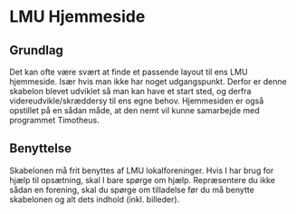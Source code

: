 <h1>LMU Hjemmeside</h1>
<h2>Grundlag</h2>
Det kan ofte være svært at finde et passende layout til ens LMU hjemmeside. Især hvis man ikke har noget udgangspunkt. Derfor er denne skabelon blevet udviklet så man kan have et start sted, og derfra videreudvikle/skræddersy til ens egne behov. Hjemmesiden er også opstillet på en sådan måde, at den nemt vil kunne samarbejde med programmet Timotheus.
<h2>Benyttelse</h2>
Skabelonen må frit benyttes af LMU lokalforeninger. Hvis I har brug for hjælp til opsætning, skal I bare spørge om hjælp. Repræsentere du ikke sådan en forening, skal du spørge om tilladelse før du må benytte skabelonen og alt dets indhold (inkl. billeder).
